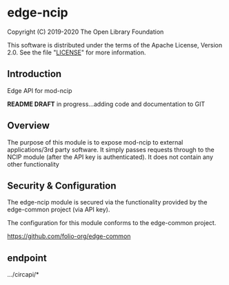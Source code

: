 # edge-ncip

Copyright (C) 2019-2020 The Open Library Foundation

This software is distributed under the terms of the Apache License,
Version 2.0. See the file "[LICENSE](LICENSE)" for more information.

## Introduction

Edge API for mod-ncip


**README DRAFT** in progress...adding code and documentation to GIT


## Overview
The purpose of this module is to expose mod-ncip to external applications/3rd party software.  It simply passes requests through to the NCIP module (after the API key is authenticated).  It does not contain any other functionality

## Security & Configuration
The edge-ncip module is secured via the functionality provided by the edge-common project (via API key).  

The configuration for this module conforms to the edge-common project.


https://github.com/folio-org/edge-common

## endpoint

.../circapi/*
